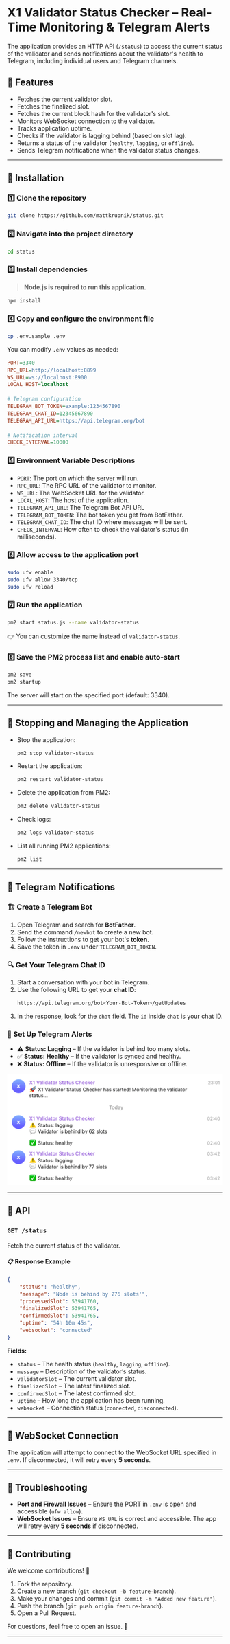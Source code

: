 # X1 Validator Status Checker – Real-Time Monitoring & Telegram Alerts

The application provides an HTTP API (`/status`) to access the current status of the validator and sends notifications about the validator's health to Telegram, including individual users and Telegram channels.

## 📌 Features

- Fetches the current validator slot.
- Fetches the finalized slot.
- Fetches the current block hash for the validator's slot.
- Monitors WebSocket connection to the validator.
- Tracks application uptime.
- Checks if the validator is lagging behind (based on slot lag).
- Returns a status of the validator (`healthy`, `lagging`, or `offline`).
- Sends Telegram notifications when the validator status changes.

---

## 🚀 Installation

### 1️⃣ Clone the repository
```sh
git clone https://github.com/mattkrupnik/status.git
```

### 2️⃣ Navigate into the project directory
```sh
cd status
```

### 3️⃣ Install dependencies
> **Node.js is required to run this application.**
```sh
npm install
```

### 4️⃣ Copy and configure the environment file
```sh
cp .env.sample .env
```
You can modify `.env` values as needed:
```ini
PORT=3340
RPC_URL=http://localhost:8899
WS_URL=ws://localhost:8900
LOCAL_HOST=localhost

# Telegram configuration
TELEGRAM_BOT_TOKEN=example:1234567890
TELEGRAM_CHAT_ID=12345667890
TELEGRAM_API_URL=https://api.telegram.org/bot

# Notification interval
CHECK_INTERVAL=10000
```
### 5️⃣ Environment Variable Descriptions
- `PORT`: The port on which the server will run.
- `RPC_URL`: The RPC URL of the validator to monitor.
- `WS_URL`: The WebSocket URL for the validator.
- `LOCAL_HOST`: The host of the application.
- `TELEGRAM_API_URL`: The Telegram Bot API URL
- `TELEGRAM_BOT_TOKEN`: The bot token you get from BotFather.
- `TELEGRAM_CHAT_ID`: The chat ID where messages will be sent.
- `CHECK_INTERVAL`: How often to check the validator's status (in milliseconds).
### 6️⃣ Allow access to the application port
```sh
sudo ufw enable
sudo ufw allow 3340/tcp
sudo ufw reload
```

### 7️⃣ Run the application
```sh
pm2 start status.js --name validator-status
```
👉 You can customize the name instead of `validator-status`.

### 8️⃣ Save the PM2 process list and enable auto-start
```sh
pm2 save
pm2 startup
```
The server will start on the specified port (default: 3340).

---

## 🛑 Stopping and Managing the Application

- Stop the application:
  ```sh
  pm2 stop validator-status
  ```
- Restart the application:
  ```sh
  pm2 restart validator-status
  ```
- Delete the application from PM2:
  ```sh
  pm2 delete validator-status
  ```
- Check logs:
  ```sh
  pm2 logs validator-status
  ```
- List all running PM2 applications:
  ```sh
  pm2 list
  ```

---

## 🔔 Telegram Notifications

### 🏗 Create a Telegram Bot
1. Open Telegram and search for **BotFather**.
2. Send the command `/newbot` to create a new bot.
3. Follow the instructions to get your bot's **token**.
4. Save the token in `.env` under `TELEGRAM_BOT_TOKEN`.

### 🔍 Get Your Telegram Chat ID
1. Start a conversation with your bot in Telegram.
2. Use the following URL to get your **chat ID**:
   ```sh
   https://api.telegram.org/bot<Your-Bot-Token>/getUpdates
   ```
3. In the response, look for the `chat` field. The `id` inside `chat` is your chat ID.

### 📡 Set Up Telegram Alerts
- ⚠️ **Status: Lagging** – If the validator is behind too many slots.
- ✅ **Status: Healthy** – If the validator is synced and healthy.
- ❌ **Status: Offline** – If the validator is unresponsive or offline.

![Example Notification](preview/example_notification.png)

---

## 📡 API

### `GET /status`
Fetch the current status of the validator.

#### 📋 Response Example
```json
{
    "status": "healthy",
    "message": "Node is behind by 276 slots'",
    "processedSlot": 53941760,
    "finalizedSlot": 53941765,
    "confirmedSlot": 53941765,
    "uptime": "54h 10m 45s",
    "websocket": "connected"
}
```

**Fields:**
- `status` – The health status (`healthy`, `lagging`, `offline`).
- `message` – Description of the validator’s status.
- `validatorSlot` – The current validator slot.
- `finalizedSlot` – The latest finalized slot.
- `confirmedSlot` – The latest confirmed slot.
- `uptime` – How long the application has been running.
- `websocket` – Connection status (`connected`, `disconnected`).

---

## 🔄 WebSocket Connection

The application will attempt to connect to the WebSocket URL specified in `.env`. If disconnected, it will retry every **5 seconds**.

---

## 🔧 Troubleshooting

- **Port and Firewall Issues** – Ensure the PORT in `.env` is open and accessible (`ufw allow`).
- **WebSocket Issues** – Ensure `WS_URL` is correct and accessible. The app will retry every **5 seconds** if disconnected.

---

## 🤝 Contributing

We welcome contributions! 🎉

1. Fork the repository.
2. Create a new branch (`git checkout -b feature-branch`).
3. Make your changes and commit (`git commit -m "Added new feature"`).
4. Push the branch (`git push origin feature-branch`).
5. Open a Pull Request.

For questions, feel free to open an issue. 🚀

---